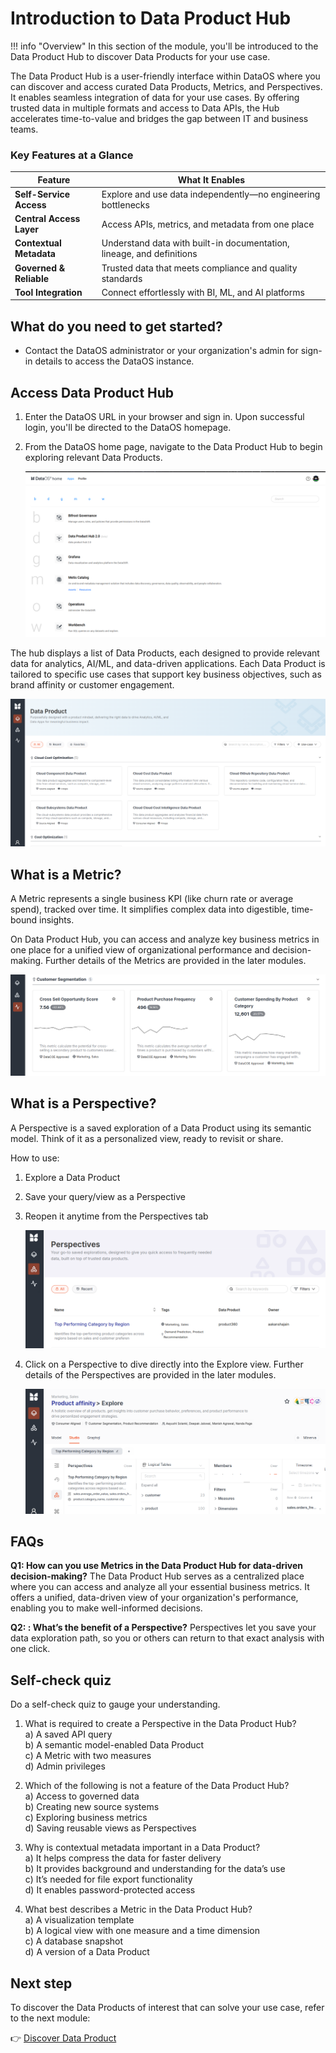 # Introduction to Data Product Hub

!!! info "Overview"
    In this section of the module, you'll be introduced to the Data Product Hub to discover Data Products for your use case.

The Data Product Hub is a user-friendly interface within DataOS where you can discover and access curated Data Products, Metrics, and Perspectives. It enables seamless integration of data for your use cases. By offering trusted data in multiple formats and access to Data APIs, the Hub accelerates time-to-value and bridges the gap between IT and business teams.

### **Key Features at a Glance**

| **Feature**                     | **What It Enables**                                                       |
| --------------------------- | --------------------------------------------------------------------- |
|  **Self-Service Access**  | Explore and use data independently—no engineering bottlenecks         |
|  **Central Access Layer** | Access APIs, metrics, and metadata from one place                     |
|  **Contextual Metadata**  | Understand data with built-in documentation, lineage, and definitions |
|  **Governed & Reliable** | Trusted data that meets compliance and quality standards              |
|  **Tool Integration**     | Connect effortlessly with BI, ML, and AI platforms                    |


## What do you need to get started?

- Contact the DataOS administrator or your organization's admin for sign-in details to access the DataOS instance. 

## Access Data Product Hub

1. Enter the DataOS URL in your browser and sign in. Upon successful login, you'll be directed to the DataOS homepage.

2. From the DataOS home page, navigate to the Data Product Hub to begin exploring relevant Data Products.
    
    ![disc_dataos.png](/learn/dp_consumer_learn_track/intro_dph/dataos_home.png)

The hub displays a list of Data Products, each designed to provide relevant data for analytics, AI/ML, and data-driven applications. Each Data Product is tailored to specific use cases that support key business objectives, such as brand affinity or customer engagement.

![intro_home.png](/learn/dp_consumer_learn_track/intro_dph/intro_home.png)

## What is a Metric?

A Metric represents a single business KPI (like churn rate or average spend), tracked over time. It simplifies complex data into digestible, time-bound insights.

On Data Product Hub, you can access and analyze key business metrics in one place for a unified view of organizational performance and decision-making. Further details of the Metrics are provided in the later modules.

![intro_metrics.png](/learn/dp_consumer_learn_track/intro_dph/intro_metrics.png)

## What is a Perspective?

A Perspective is a saved exploration of a Data Product using its semantic model. Think of it as a personalized view, ready to revisit or share.

How to use:

1. Explore a Data Product

2. Save your query/view as a Perspective

3. Reopen it anytime from the Perspectives tab

    ![intro_perspective.png](/learn/dp_consumer_learn_track/intro_dph/intro_perspective.png)

4. Click on a Perspective to dive directly into the Explore view. Further details of the  Perspectives are provided in the later modules.

    ![intro_explore.png](/learn/dp_consumer_learn_track/intro_dph/intro_explore.png)

## FAQs

**Q1: How can you use Metrics in the Data Product Hub for data-driven decision-making?**
The Data Product Hub serves as a centralized place where you can access and analyze all your essential business metrics. It offers a unified, data-driven view of your organization's performance, enabling you to make well-informed decisions.

**Q2: : What’s the benefit of a Perspective?**
Perspectives let you save your data exploration path, so you or others can return to that exact analysis with one click.

## Self-check quiz

Do a self-check quiz to gauge your understanding.

1. What is required to create a Perspective in the Data Product Hub?<br>
  a) A saved API query <br>
  b) A semantic model-enabled Data Product<br>
  c) A Metric with two measures <br>
  d) Admin privileges <br>

2. Which of the following is not a feature of the Data Product Hub?<br>
  a) Access to governed data<br>
  b) Creating new source systems<br>
  c) Exploring business metrics<br>
  d) Saving reusable views as Perspectives<br>

3. Why is contextual metadata important in a Data Product?<br>
  a) It helps compress the data for faster delivery<br>
  b) It provides background and understanding for the data’s use<br>
  c) It’s needed for file export functionality<br>
  d) It enables password-protected access<br>

4. What best describes a Metric in the Data Product Hub?<br>
  a) A visualization template<br>
  b) A logical view with one measure and a time dimension<br>
  c) A database snapshot<br>
  d) A version of a Data Product<br>

## Next step

To discover the Data Products of interest that can solve your use case, refer to the next module:

👉 [Discover Data Product](/learn/dp_consumer_learn_track/discover_dp/)

